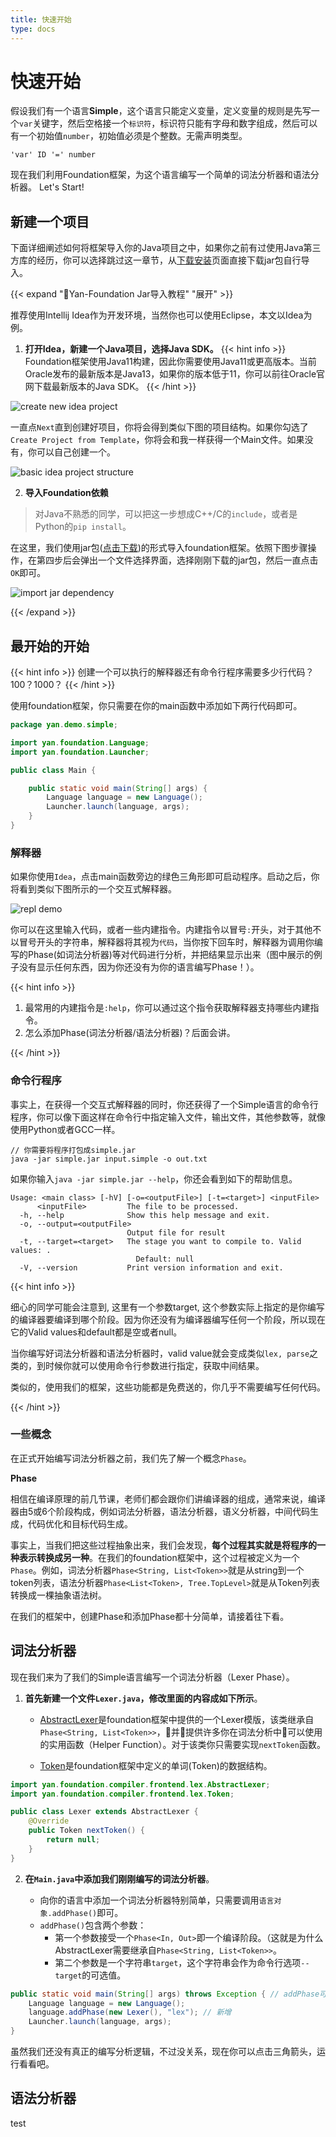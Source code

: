 ```yaml
---
title: 快速开始
type: docs
---
```


# 快速开始

假设我们有一个语言**Simple**，这个语言只能定义变量，定义变量的规则是先写一个`var`关键字，然后空格接一个`标识符`，标识符只能有字母和数字组成，然后可以有一个初始值`number`，初始值必须是个整数。无需声明类型。

```
'var' ID '=' number
```

现在我们利用Foundation框架，为这个语言编写一个简单的词法分析器和语法分析器。 Let's Start!

## 新建一个项目

下面详细阐述如何将框架导入你的Java项目之中，如果你之前有过使用Java第三方库的经历，你可以选择跳过这一章节，从[下载安装]()页面直接下载jar包自行导入。

{{< expand "Yan-Foundation Jar导入教程" "展开" >}}

推荐使用Intellij Idea作为开发环境，当然你也可以使用Eclipse，本文以Idea为例。

1. **打开Idea，新建一个Java项目，选择Java SDK。**
{{< hint info >}}
Foundation框架使用Java11构建，因此你需要使用Java11或更高版本。当前Oracle发布的最新版本是Java13，如果你的版本低于11，你可以前往Oracle官网下载最新版本的Java SDK。
{{< /hint >}}

![create new idea project](/yan-tutorial/img/quick-start/new-project.png)

一直点`Next`直到创建好项目，你将会得到类似下图的项目结构。如果你勾选了`Create Project from Template`，你将会和我一样获得一个Main文件。如果没有，你可以自己创建一个。

![basic idea project structure](/yan-tutorial/img/quick-start/idea-project-structure.png)

2. **导入Foundation依赖**

> 对Java不熟悉的同学，可以把这一步想成C++/C的`include`，或者是Python的`pip install`。

在这里，我们使用jar包([点击下载]())的形式导入foundation框架。依照下图步骤操作，在第四步后会弹出一个文件选择界面，选择刚刚下载的jar包，然后一直点击`OK`即可。

![import jar dependency](/yan-tutorial/img/quick-start/import.png)

{{< /expand >}}

## 最开始的开始

{{< hint info >}}
创建一个可以执行的解释器还有命令行程序需要多少行代码？100？1000？
{{< /hint >}}

使用foundation框架，你只需要在你的main函数中添加如下两行代码即可。

```java
package yan.demo.simple;

import yan.foundation.Language;
import yan.foundation.Launcher;

public class Main {

    public static void main(String[] args) {
        Language language = new Language();
        Launcher.launch(language, args);
    }
}
```

### 解释器

如果你使用`Idea`，点击main函数旁边的绿色三角形即可启动程序。启动之后，你将看到类似下图所示的一个交互式解释器。

![repl demo](/yan-tutorial/img/quick-start/repl-demo.gif)


你可以在这里输入代码，或者一些内建指令。内建指令以冒号`:`开头，对于其他不以冒号开头的字符串，解释器将其视为`代码`，当你按下回车时，解释器为调用你编写的Phase(如词法分析器)等对代码进行分析，并把结果显示出来（图中展示的例子没有显示任何东西，因为你还没有为你的语言编写Phase！）。

{{< hint info >}}

1. 最常用的内建指令是`:help`，你可以通过这个指令获取解释器支持哪些内建指令。
2. 怎么添加Phase(词法分析器/语法分析器)？后面会讲。

{{< /hint >}}

### 命令行程序

事实上，在获得一个交互式解释器的同时，你还获得了一个Simple语言的命令行程序，你可以像下面这样在命令行中指定输入文件，输出文件，其他参数等，就像使用Python或者GCC一样。

```shell
// 你需要将程序打包成simple.jar
java -jar simple.jar input.simple -o out.txt
```

如果你输入`java -jar simple.jar --help`，你还会看到如下的帮助信息。

```shell
Usage: <main class> [-hV] [-o=<outputFile>] [-t=<target>] <inputFile>
      <inputFile>         The file to be processed.
  -h, --help              Show this help message and exit.
  -o, --output=<outputFile>
                          Output file for result
  -t, --target=<target>   The stage you want to compile to. Valid values: .
                            Default: null
  -V, --version           Print version information and exit.
```

{{< hint info >}}

细心的同学可能会注意到, 这里有一个参数target, 这个参数实际上指定的是你编写的编译器要编译到哪个阶段。因为你还没有为编译器编写任何一个阶段，所以现在它的Valid values和default都是空或者null。

当你编写好词法分析器和语法分析器时，valid value就会变成类似`lex, parse`之类的，到时候你就可以使用命令行参数进行指定，获取中间结果。

类似的，使用我们的框架，这些功能都是免费送的，你几乎不需要编写任何代码。

{{< /hint >}}

### 一些概念

在正式开始编写词法分析器之前，我们先了解一个概念`Phase`。

**Phase**

相信在编译原理的前几节课，老师们都会跟你们讲编译器的组成，通常来说，编译器由5或6个阶段构成，例如词法分析器，语法分析器，语义分析器，中间代码生成，代码优化和目标代码生成。

事实上，当我们把这些过程抽象出来，我们会发现，**每个过程其实就是将程序的一种表示转换成另一种**。在我们的foundation框架中，这个过程被定义为一个`Phase`。例如，词法分析器`Phase<String, List<Token>>`就是从string到一个token列表，语法分析器`Phase<List<Token>, Tree.TopLevel>`就是从Token列表转换成一棵抽象语法树。

在我们的框架中，创建Phase和添加Phase都十分简单，请接着往下看。

## 词法分析器

现在我们来为了我们的Simple语言编写一个词法分析器（Lexer Phase）。

1. **首先新建一个文件`Lexer.java`，修改里面的内容成如下所示**。
    - [AbstractLexer]()是foundation框架中提供的一个Lexer模版，该类继承自`Phase<String, List<Token>>`，并提供许多你在词法分析中可以使用的实用函数（Helper Function）。对于该类你只需要实现`nextToken`函数。

    - [Token]()是foundation框架中定义的单词(Token)的数据结构。

```java
import yan.foundation.compiler.frontend.lex.AbstractLexer;
import yan.foundation.compiler.frontend.lex.Token;

public class Lexer extends AbstractLexer {
    @Override
    public Token nextToken() {
        return null;
    }
}
```

2. **在`Main.java`中添加我们刚刚编写的词法分析器**。

    - 向你的语言中添加一个词法分析器特别简单，只需要调用`语言对象.addPhase()`即可。
    - `addPhase()`包含两个参数：
        - 第一个参数接受一个`Phase<In, Out>`即一个编译阶段。（这就是为什么AbstractLexer需要继承自`Phase<String, List<Token>>`。
        - 第二个参数是一个字符串`target`，这个字符串会作为命令行选项`--target`的可选值。

```java
public static void main(String[] args) throws Exception { // addPhase可能会抛出异常
    Language language = new Language();
    language.addPhase(new Lexer(), "lex"); // 新增
    Launcher.launch(language, args);
}
```

虽然我们还没有真正的编写分析逻辑，不过没关系，现在你可以点击三角箭头，运行看看吧。

## 语法分析器

test